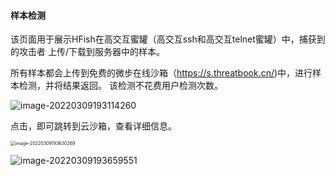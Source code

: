 #### 样本检测

该页面用于展示HFish在高交互蜜罐（高交互ssh和高交互telnet蜜罐）中，捕获到的攻击者 上传/下载到服务器中的样本。

所有样本都会上传到免费的微步在线沙箱（https://s.threatbook.cn/)中，进行样本检测，并将结果返回。 该检测不花费用户检测次数。

![image-20220309193114260](https://hfish.net/images/image-20220309193114260.png)



点击，即可跳转到云沙箱，查看详细信息。

<img src="https://hfish.net/images/image-20220309193630269.png" alt="image-20220309193630269" style="zoom:50%;" />



![image-20220309193659551](https://hfish.net/images/image-20220309193659551.png)
